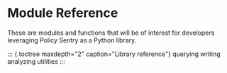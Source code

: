 Module Reference
================

These are modules and functions that will be of interest for developers
leveraging Policy Sentry as a Python library.

::: {.toctree maxdepth="2" caption="Library reference"}
querying writing analyzing utilities
:::
